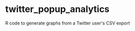 twitter_popup_analytics
=======================

R code to generate graphs from a Twitter user's CSV export
